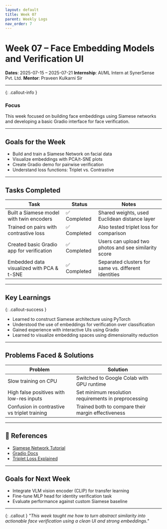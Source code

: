 ```yaml
---
layout: default
title: Week 07
parent: Weekly Logs
nav_order: 7
---
```


# Week 07 – Face Embedding Models and Verification UI

**Dates**: 2025-07-15 – 2025-07-21
**Internship**: AI/ML Intern at SynerSense Pvt. Ltd.
**Mentor**: Praveen Kulkarni Sir

---

{: .callout-info }

### Focus

This week focused on building face embeddings using Siamese networks and developing a basic Gradio interface for face verification.

---

## Goals for the Week

* Build and train a Siamese Network on facial data
* Visualize embeddings with PCA/t-SNE plots
* Create Gradio demo for pairwise verification
* Understand loss functions: Triplet vs. Contrastive

---

## Tasks Completed

| Task                                      | Status      | Notes                                                |
| ----------------------------------------- | ----------- | ---------------------------------------------------- |
| Built a Siamese model with twin encoders  | ✅ Completed | Shared weights, used Euclidean distance layer        |
| Trained on pairs with contrastive loss    | ✅ Completed | Also tested triplet loss for comparison              |
| Created basic Gradio app for verification | ✅ Completed | Users can upload two photos and see similarity score |
| Embedded data visualized with PCA & t-SNE | ✅ Completed | Separated clusters for same vs. different identities |

---

## Key Learnings

{: .callout-success }

* Learned to construct Siamese architecture using PyTorch
* Understood the use of embeddings for verification over classification
* Gained experience with interactive UIs using Gradio
* Learned to visualize embedding spaces using dimensionality reduction

---

## Problems Faced & Solutions

| Problem                                      | Solution                                             |
| -------------------------------------------- | ---------------------------------------------------- |
| Slow training on CPU                         | Switched to Google Colab with GPU runtime            |
| High false positives with low-res inputs     | Set minimum resolution requirements in preprocessing |
| Confusion in contrastive vs triplet training | Trained both to compare their margin effectiveness   |

---

## 📌 References

* [Siamese Network Tutorial](https://omoindrot.github.io/siamese-network)
* [Gradio Docs](https://www.gradio.app/docs/)
* [Triplet Loss Explained](https://omoindrot.github.io/triplet-loss)

---

## Goals for Next Week

* Integrate VLM vision encoder (CLIP) for transfer learning
* Fine-tune MLP head for identity verification task
* Evaluate performance against custom Siamese baseline

---

{: .callout }
*"This week taught me how to turn abstract similarity into actionable face verification using a clean UI and strong embeddings."*
